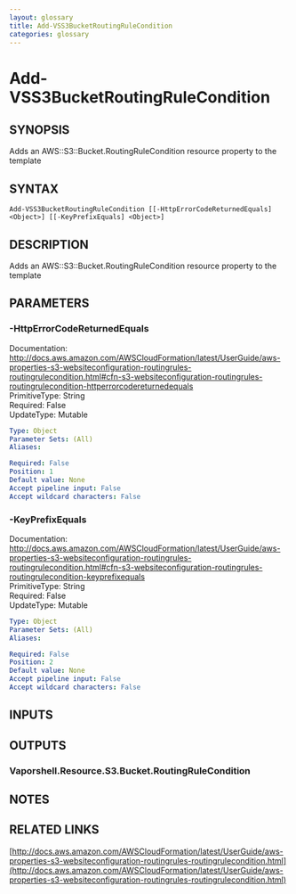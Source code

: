 ```yaml
---
layout: glossary
title: Add-VSS3BucketRoutingRuleCondition
categories: glossary
---
```


# Add-VSS3BucketRoutingRuleCondition

## SYNOPSIS
Adds an AWS::S3::Bucket.RoutingRuleCondition resource property to the template

## SYNTAX

```
Add-VSS3BucketRoutingRuleCondition [[-HttpErrorCodeReturnedEquals] <Object>] [[-KeyPrefixEquals] <Object>]
```

## DESCRIPTION
Adds an AWS::S3::Bucket.RoutingRuleCondition resource property to the template

## PARAMETERS

### -HttpErrorCodeReturnedEquals
Documentation: http://docs.aws.amazon.com/AWSCloudFormation/latest/UserGuide/aws-properties-s3-websiteconfiguration-routingrules-routingrulecondition.html#cfn-s3-websiteconfiguration-routingrules-routingrulecondition-httperrorcodereturnedequals    
PrimitiveType: String    
Required: False    
UpdateType: Mutable

```yaml
Type: Object
Parameter Sets: (All)
Aliases: 

Required: False
Position: 1
Default value: None
Accept pipeline input: False
Accept wildcard characters: False
```

### -KeyPrefixEquals
Documentation: http://docs.aws.amazon.com/AWSCloudFormation/latest/UserGuide/aws-properties-s3-websiteconfiguration-routingrules-routingrulecondition.html#cfn-s3-websiteconfiguration-routingrules-routingrulecondition-keyprefixequals    
PrimitiveType: String    
Required: False    
UpdateType: Mutable

```yaml
Type: Object
Parameter Sets: (All)
Aliases: 

Required: False
Position: 2
Default value: None
Accept pipeline input: False
Accept wildcard characters: False
```

## INPUTS

## OUTPUTS

### Vaporshell.Resource.S3.Bucket.RoutingRuleCondition

## NOTES

## RELATED LINKS

[http://docs.aws.amazon.com/AWSCloudFormation/latest/UserGuide/aws-properties-s3-websiteconfiguration-routingrules-routingrulecondition.html](http://docs.aws.amazon.com/AWSCloudFormation/latest/UserGuide/aws-properties-s3-websiteconfiguration-routingrules-routingrulecondition.html)

